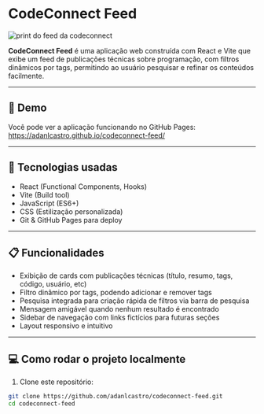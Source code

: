 # CodeConnect Feed

![print do feed da codeconnect](https://i.imgur.com/uIcCz16.png)

**CodeConnect Feed** é uma aplicação web construída com React e Vite que exibe um feed de publicações técnicas sobre programação, com filtros dinâmicos por tags, permitindo ao usuário pesquisar e refinar os conteúdos facilmente.

---

## 🚀 Demo

Você pode ver a aplicação funcionando no GitHub Pages:  
https://adanlcastro.github.io/codeconnect-feed/

---

## 🧰 Tecnologias usadas

- React (Functional Components, Hooks)
- Vite (Build tool)
- JavaScript (ES6+)
- CSS (Estilização personalizada)
- Git & GitHub Pages para deploy

---

## 📋 Funcionalidades

- Exibição de cards com publicações técnicas (título, resumo, tags, código, usuário, etc)
- Filtro dinâmico por tags, podendo adicionar e remover tags
- Pesquisa integrada para criação rápida de filtros via barra de pesquisa
- Mensagem amigável quando nenhum resultado é encontrado
- Sidebar de navegação com links fictícios para futuras seções
- Layout responsivo e intuitivo

---

## 💻 Como rodar o projeto localmente

1. Clone este repositório:

```bash
git clone https://github.com/adanlcastro/codeconnect-feed.git
cd codeconnect-feed

